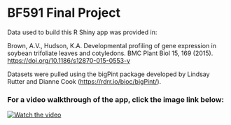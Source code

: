 # BF591 Final Project

Data used to build this R Shiny app was provided in:

Brown, A.V., Hudson, K.A. Developmental profiling of gene expression in soybean trifoliate leaves and cotyledons. BMC Plant Biol 15, 169 (2015). https://doi.org/10.1186/s12870-015-0553-y

Datasets were pulled using the bigPint package developed by Lindsay Rutter and Dianne Cook (https://rdrr.io/bioc/bigPint/).


### For a video walkthrough of the app, click the image link below:

[![Watch the video](https://img.youtube.com/vi/Q54KWf79l3k/maxresdefault.jpg)](https://www.youtube.com/watch?v=Q54KWf79l3k)
